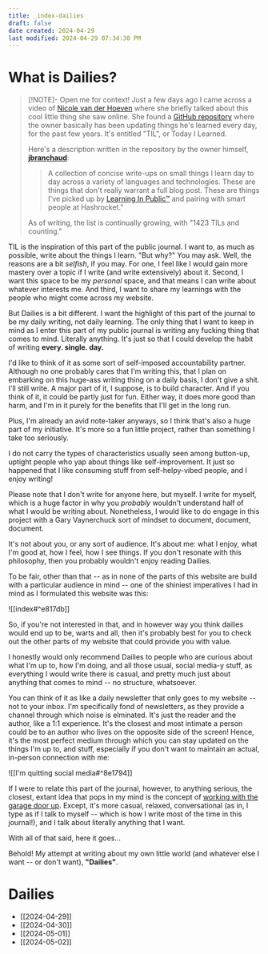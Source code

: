 ```yaml
---
title: _index-dailies
draft: false
date created: 2024-04-29
last modified: 2024-04-29 07:34:30 PM
---
```


# What is Dailies?

> [!NOTE]- Open me for context!
> Just a few days ago I came across a video of [Nicole van der Hoeven](https://nicolevanderhoeven.com/) where she briefly talked about this cool little thing she saw online. She found a [GitHub repository](https://github.com/jbranchaud/til) where the owner basically has been updating things he's learned every day, for the past few years. It's entitled "TIL", or Today I Learned. 
> 
> Here's a description written in the repository by the owner himself, **[jbranchaud](https://github.com/jbranchaud)**: 
> 
> > A collection of concise write-ups on small things I learn day to day across a variety of languages and technologies. These are things that don't really warrant a full blog post. These are things I've picked up by [Learning In Public™](https://dev.to/jbranchaud/how-i-built-a-learning-machine-45k9) and pairing with smart people at Hashrocket."
  >
  >As of writing, the list is continually growing, with "1423 TILs and counting."
  
  
TIL is the inspiration of this part of the public journal. I want to, as much as possible, write about the things I learn. "But why?" You may ask. Well, the reasons are a bit *selfish*, if you may. For one, I feel like I would gain more mastery over a topic if I write (and write extensively) about it. Second, I want this space to be my *personal* space, and that means I can write about whatever interests me. And third, I want to share my learnings with the people who might come across my website.
  
But Dailies is a bit different. I want the highlight of this part of the journal to be my daily writing, not daily learning. The only thing that I want to keep in mind as I enter this part of my public journal is writing any fucking thing that comes to mind. Literally anything. It's just so that I could develop the habit of writing **every. single. day.**
  
I'd like to think of it as some sort of self-imposed accountability partner. Although no one probably cares that I'm writing this, that I plan on embarking on this huge-ass writing thing on a daily basis, I don't give a shit. I'll still write. A major part of it, I suppose, is to build character. And if you think of it, it could be partly just for fun. Either way, it does more good than harm, and I'm in it purely for the benefits that I'll get in the long run.

Plus, I'm already an avid note-taker anyways, so I think that's also a huge part of my initiative. It's more so a fun little project, rather than something I take too seriously.

I do not carry the types of characteristics usually seen among button-up, uptight people who yap about things like self-improvement. It just so happened that I like consuming stuff from self-helpy-vibed people, and I enjoy writing!

Please note that I don't write for anyone here, but myself. I write for myself, which is a huge factor in why you *probably* wouldn't understand half of what I would be writing about. Nonetheless, I would like to do engage in this project with a Gary Vaynerchuck sort of mindset to document, document, document. 

It's not about you, or any sort of audience. It's about me: what I enjoy, what I'm good at, how I feel, how I see things. If you don't resonate with this philosophy, then you probably wouldn't enjoy reading Dailies. 

To be fair, other than that -- as in none of the parts of this website are build with a particular audience in mind -- one of the shiniest imperatives I had in mind as I formulated this website was this:

![[index#^e817db]]

So, if you're not interested in that, and in however way you think dailies would end up to be, warts and all, then it's probably best for you to check out the other parts of my website that could provide you with value.

I honestly would only recommend Dailies to people who are curious about what I'm up to, how I'm doing, and all those usual, social media-y stuff, as everything I would write there is casual, and pretty much just about anything that comes to mind -- no structure, whatsoever. 

You can think of it as like a daily newsletter that only goes to my website -- not to your inbox. I'm specifically fond of newsletters, as they provide a channel through which noise is elminated. It's just the reader and the author, like a 1:1 experience. It's the closest and most intimate a person could be to an author who lives on the opposite side of the screen! Hence, it's the most perfect medium through which you can stay updated on the things I'm up to, and stuff, especially if you don't want to maintain an actual, in-person connection with me:

![[I'm quitting social media#^8e1794]]

If I were to relate this part of the journal, however, to anything serious, the closest, extant idea that pops in my mind is the concept of [working with the garage door up](https://notes.andymatuschak.org/Work_with_the_garage_door_up). Except, it's more casual, relaxed, conversational (as in, I type as if I talk to myself -- which is how I write most of the time in this journal!), and I talk about literally anything that I want.

With all of that said, here it goes...

Behold! My attempt at writing about my own little world (and whatever else I want -- or don't want), **"Dailies"**.

# Dailies

- [[2024-04-29]]
- [[2024-04-30]]
- [[2024-05-01]]
- [[2024-05-02]]